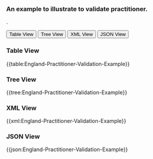 ### An example to illustrate to validate practitioner.
.

<div class="tab">
 <button class="tablinks active" onclick="openTab(event, 'Table View')">Table View</button>
 <button class="tablinks" onclick="openTab(event, 'Tree View')">Tree View</button>
  <button class="tablinks" onclick="openTab(event, 'XML View')">XML View</button>
  <button class="tablinks" onclick="openTab(event, 'JSON View')">JSON View</button>
</div>
    

    
<div id="Table View" class="tabcontent" style="display:block">
  <h3>Table View</h3>
{{table:England-Practitioner-Validation-Example}}
</div>
<div id="Tree View" class="tabcontent">
  <h3>Tree View</h3>
{{tree:England-Practitioner-Validation-Example}}
</div>
<div id="XML View" class="tabcontent">
  <h3>XML View</h3>
{{xml:England-Practitioner-Validation-Example}}
</div>
<div id="JSON View" class="tabcontent">
  <h3>JSON View</h3>
{{json:England-Practitioner-Validation-Example}}
</div>








